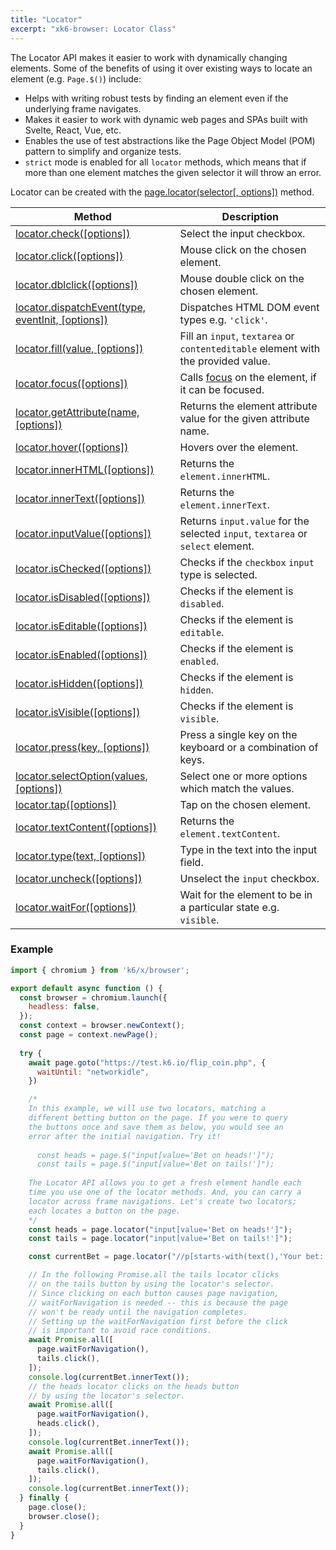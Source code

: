 ```yaml
---
title: "Locator"
excerpt: "xk6-browser: Locator Class"
---
```


The Locator API makes it easier to work with dynamically changing elements. Some of the benefits of using it over existing ways to locate an element (e.g. `Page.$()`) include:

- Helps with writing robust tests by finding an element even if the underlying frame navigates.
- Makes it easier to work with dynamic web pages and SPAs built with Svelte, React, Vue, etc.
- Enables the use of test abstractions like the Page Object Model (POM) pattern to simplify and organize tests.
- `strict` mode is enabled for all `locator` methods, which means that if more than one element matches the given selector it will throw an error.

Locator can be created with the [page.locator(selector[, options])](/javascript-api/xk6-browser/api/page/#page-locator) method.

| Method                                                                                                        | Description                                                                                                                |
|---------------------------------------------------------------------------------------------------------------|----------------------------------------------------------------------------------------------------------------------------|
| [locator.check([options])](/javascript-api/xk6-browser/api/locator/check) <BWIPT id="471"/>                       | Select the input checkbox.                                                                                                 |
| [locator.click([options])](/javascript-api/xk6-browser/api/locator/click) <BWIPT id="471"/>                       | Mouse click on the chosen element.                                                                                        |
| [locator.dblclick([options])](/javascript-api/xk6-browser/api/locator/dblclick) <BWIPT id="469"/>                 | Mouse double click on the chosen element.                                                                                 |
| [locator.dispatchEvent(type, eventInit, [options])](/javascript-api/xk6-browser/api/locator/dispatchevent)        | Dispatches HTML DOM event types e.g. `'click'`.                                                                              |
| [locator.fill(value, [options])](/javascript-api/xk6-browser/api/locator/fill)                                    | Fill an `input`, `textarea` or `contenteditable` element with the provided value.                                          |
| [locator.focus([options])](/javascript-api/xk6-browser/api/locator/focus)                                         | Calls [focus](https://developer.mozilla.org/en-US/docs/Web/API/HTMLElement/focus) on the element, if it can be focused. |
| [locator.getAttribute(name, [options])](/javascript-api/xk6-browser/api/locator/getattribute)                     | Returns the element attribute value for the given attribute name.                                                          |
| [locator.hover([options])](/javascript-api/xk6-browser/api/locator/hover) <BWIPT id="471"/>                       | Hovers over the element.                                                                                                   |
| [locator.innerHTML([options])](/javascript-api/xk6-browser/api/locator/innerhtml)                                 | Returns the `element.innerHTML`.                                                                                           |
| [locator.innerText([options])](/javascript-api/xk6-browser/api/locator/innertext)                                 | Returns the `element.innerText`.                                                                                           |
| [locator.inputValue([options])](/javascript-api/xk6-browser/api/locator/inputvalue)                               | Returns `input.value` for the selected `input`, `textarea` or `select` element.                                            |
| [locator.isChecked([options])](/javascript-api/xk6-browser/api/locator/ischecked)                                 | Checks if the `checkbox` `input` type is selected.                                                                         |
| [locator.isDisabled([options])](/javascript-api/xk6-browser/api/locator/isdisabled)                               | Checks if the element is `disabled`.                                                                                       |
| [locator.isEditable([options])](/javascript-api/xk6-browser/api/locator/iseditable)                               | Checks if the element is `editable`.                                                                                       |
| [locator.isEnabled([options])](/javascript-api/xk6-browser/api/locator/isenabled)                                 | Checks if the element is `enabled`.                                                                                        |
| [locator.isHidden([options])](/javascript-api/xk6-browser/api/locator/ishidden)                                   | Checks if the element is `hidden`.                                                                                         |
| [locator.isVisible([options])](/javascript-api/xk6-browser/api/locator/isvisible)                                 | Checks if the element is `visible`.                                                                                        |
| [locator.press(key, [options])](/javascript-api/xk6-browser/api/locator/press)                                    | Press a single key on the keyboard or a combination of keys.                                                               |
| [locator.selectOption(values, [options])](/javascript-api/xk6-browser/api/locator/selectoption) <BWIPT id="470"/> | Select one or more options which match the values.                                                                         |
| [locator.tap([options])](/javascript-api/xk6-browser/api/locator/tap) <BWIPT id="471"/>                           | Tap on the chosen element.                                                                                                |
| [locator.textContent([options])](/javascript-api/xk6-browser/api/locator/textcontent)                             | Returns the `element.textContent`.                                                                                         |
| [locator.type(text, [options])](/javascript-api/xk6-browser/api/locator/type)                                     | Type in the text into the input field.                                                                                     |
| [locator.uncheck([options])](/javascript-api/xk6-browser/api/locator/uncheck) <BWIPT id="471"/>                   | Unselect the `input` checkbox.                                                                                             |
| [locator.waitFor([options])](/javascript-api/xk6-browser/api/locator/waitfor) <BWIPT id="472"/>                   | Wait for the element to be in a particular state e.g. `visible`.                                                           |

### Example

<CodeGroup labels={[]}>

<!-- eslint-skip -->

```javascript
import { chromium } from 'k6/x/browser';

export default async function () {
  const browser = chromium.launch({
    headless: false,
  });
  const context = browser.newContext();
  const page = context.newPage();
  
  try {
    await page.goto("https://test.k6.io/flip_coin.php", {
      waitUntil: "networkidle",
    })

    /*
    In this example, we will use two locators, matching a
    different betting button on the page. If you were to query
    the buttons once and save them as below, you would see an
    error after the initial navigation. Try it!
  
      const heads = page.$("input[value='Bet on heads!']");
      const tails = page.$("input[value='Bet on tails!']");
  
    The Locator API allows you to get a fresh element handle each
    time you use one of the locator methods. And, you can carry a
    locator across frame navigations. Let's create two locators;
    each locates a button on the page.
    */
    const heads = page.locator("input[value='Bet on heads!']");
    const tails = page.locator("input[value='Bet on tails!']");

    const currentBet = page.locator("//p[starts-with(text(),'Your bet: ')]");

    // In the following Promise.all the tails locator clicks
    // on the tails button by using the locator's selector.
    // Since clicking on each button causes page navigation,
    // waitForNavigation is needed -- this is because the page
    // won't be ready until the navigation completes.
    // Setting up the waitForNavigation first before the click
    // is important to avoid race conditions.
    await Promise.all([
      page.waitForNavigation(),
      tails.click(),
    ]);
    console.log(currentBet.innerText());
    // the heads locator clicks on the heads button
    // by using the locator's selector.
    await Promise.all([
      page.waitForNavigation(),
      heads.click(),
    ]);
    console.log(currentBet.innerText());
    await Promise.all([
      page.waitForNavigation(),
      tails.click(),
    ]);
    console.log(currentBet.innerText());
  } finally {
    page.close();
    browser.close();
  }
}
```

</CodeGroup>
